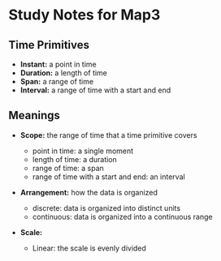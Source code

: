 # Study Notes for Map3

## Time Primitives

- **Instant:** a point in time
- **Duration:** a length of time
- **Span:** a range of time
- **Interval:** a range of time with a start and end

## Meanings

- **Scope:** the range of time that a time primitive covers
  - point in time: a single moment
  - length of time: a duration
  - range of time: a span
  - range of time with a start and end: an interval

- **Arrangement:** how the data is organized
  - discrete: data is organized into distinct units
  - continuous: data is organized into a continuous range

- **Scale:** 
  - Linear: the scale is evenly divided
